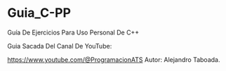 # Guia_C-PP
Guía De Ejercicios Para Uso Personal De C++

Guia Sacada Del Canal De YouTube:

https://www.youtube.com/@ProgramacionATS
Autor: Alejandro Taboada.

